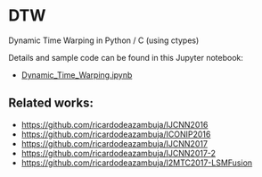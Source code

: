# DTW
Dynamic Time Warping in Python / C (using ctypes)

Details and sample code can be found in this Jupyter notebook:  
- [Dynamic_Time_Warping.ipynb](https://github.com/ricardodeazambuja/DTW/blob/master/Dynamic_Time_Warping.ipynb)

## Related works:  
- https://github.com/ricardodeazambuja/IJCNN2016  
- https://github.com/ricardodeazambuja/ICONIP2016  
- https://github.com/ricardodeazambuja/IJCNN2017
- https://github.com/ricardodeazambuja/IJCNN2017-2  
- https://github.com/ricardodeazambuja/I2MTC2017-LSMFusion

